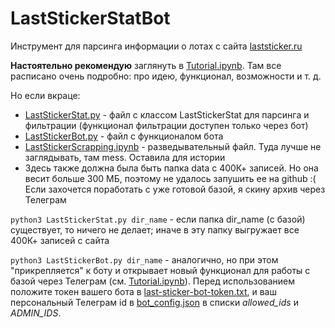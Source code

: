 # LastStickerStatBot
Инструмент для парсинга информации о лотах с сайта [laststicker.ru](https://www.laststicker.ru/)  
  

**Настоятельно рекомендую** заглянуть в [Tutorial.ipynb](./Tutorial.ipynb). Там все расписано очень подробно: про идею, функционал, возможности и т. д.  
  
Но если вкраце:  
- [LastStickerStat.py](./LastStickerStat.py) - файл с классом LastStickerStat для парсинга и фильтрации (функционал фильтрации доступен только через бот)
- [LastStickerBot.py](./LastStickerBot.py) - файл с функционалом бота
- [LastStickerScrapping.ipynb](./LastStickerScrapping.ipynb) - разведывательный файл. Туда лучше не заглядывать, там mess. Оставила для истории
- Здесь также должна была быть папка data с 400К+ записей. Но она весит больше 300 МБ, поэтому не удалось запушить ее на github :( Если захочется поработать с уже готовой базой, я скину архив через Телеграм  
  
`python3 LastStickerStat.py dir_name` - если папка dir_name (с базой) существует, то ничего не делает; иначе в эту папку выгружает все 400К+ записей с сайта  
  
`python3 LastStickerBot.py dir_name` - аналогично, но при этом "прикрепляется" к боту и открывает новый функционал для работы с базой через Телеграм (см. [Tutorial.ipynb](./Tutorial.ipynb)). Перед использованием положите токен вашего бота в [last-sticker-bot-token.txt](./last-sticker-bot-token.txt), и ваш персональный Телеграм id в [bot_config.json](./bot_config.json) в списки *allowed_ids* и *ADMIN_IDS*.
